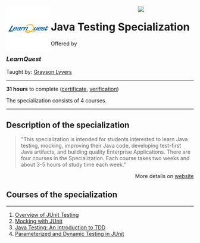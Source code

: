 <a href="https://gb.coursera.org/specializations/learnquest-java-testing">
  <img src="/img/Java_Testing_logo.avif" width="150" align="right">
</a>

<div width="120", height="120">
<img src="/img/LearnQuest_logo.png" width="120" align="left">
</div>
  
# Java Testing Specialization

Offered by 
### *LearnQuest*

Taught by: [Grayson Lyvers](https://gb.coursera.org/instructor/~80014260)

---

**31 hours** to complete ([certificate](./), 
[verification](https://))

The specialization consists of 4 courses.

---

## Description of the specialization

>"This specialization is intended for students interested to learn Java testing, mocking, improving their Java code, developing test-first Java artifacts, and building quality Enterprise Applications. There are four courses in the Specialization. Each course takes two weeks and about 3-5 hours of study time each week."

<p align="right">More details on <a href="https://gb.coursera.org/specializations/learnquest-java-testing">website</a></p>

## Courses of the specialization

---

1. [Overview of JUnit Testing](./)
2. [Mocking with JUnit](./)
3. [Java Testing: An Introduction to TDD](./)
4. [Parameterized and Dynamic Testing in JUnit](./)


